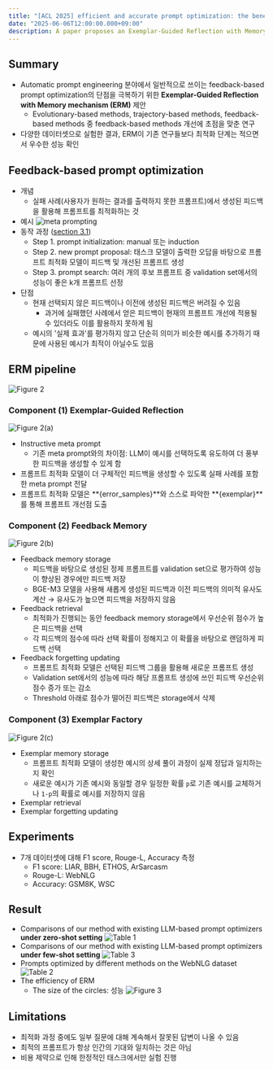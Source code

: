 ```yaml
---
title: "[ACL 2025] efficient and accurate prompt optimization: the benefit of memory in exemplar-guided reflection" 
date: "2025-06-06T12:00:00.000+09:00"
description: A paper proposes an Exemplar-Guided Reflection with Memory (ERM) mechanism that enhances prompt optimization by using generated exemplars to guide the feedback process for more efficient and accurate results.
---
```


## Summary

- Automatic prompt engineering 분야에서 일반적으로 쓰이는 feedback-based prompt optimization의 단점을 극복하기 위한 **Exemplar-Guided Reflection with Memory mechanism (ERM)** 제안
    - Evolutionary-based methods, trajectory-based methods,  feedback-based methods 중 feedback-based methods 개선에 초점을 맞춘 연구
- 다양한 데이터셋으로 실험한 결과, ERM이 기존 연구들보다 최적화 단계는 적으면서 우수한 성능 확인

## Feedback-based prompt optimization

- 개념
    - 실패 사례(사용자가 원하는 결과를 출력하지 못한 프롬프트)에서 생성된 피드백을 활용해 프롬프트를 최적화하는 것
- 예시
![meta prompting](./figure_ref.jpg)
- 동작 과정 (<u>section 3.1</u>)
    - Step 1. prompt initialization: manual 또는 induction
    - Step 2. new prompt proposal: 태스크 모델이 출력한 오답을 바탕으로 프롬프트 최적화 모델이 피드백 및 개선된 프롬프트 생성
    - Step 3. prompt search: 여러 개의 후보 프롬프트 중 validation set에서의 성능이 좋은 k개 프롬프트 선정
- 단점
    - 현재 선택되지 않은 피드백이나 이전에 생성된 피드백은 버려질 수 있음
        - 과거에 실패했던 사례에서 얻은 피드백이 현재의 프롬프트 개선에 적용될 수 있더라도 이를 활용하지 못하게 됨
    - 예시의 '실제 효과'를 평가하지 않고 단순히 의미가 비슷한 예시를 추가하기 때문에 사용된 예시가 최적이 아닐수도 있음

## ERM pipeline
![Figure 2](./figure_2.jpg)

### Component (1) Exemplar-Guided Reflection
![Figure 2(a)](./figure_2(a).jpg)
- Instructive meta prompt
    - 기존 meta prompt와의 차이점: LLM이 예시를 선택하도록 유도하여 더 풍부한 피드백을 생성할 수 있게 함
- 프롬프트 최적화 모델이 더 구체적인 피드백을 생성할 수 있도록 실패 사례를 포함한 meta prompt 전달
- 프롬프트 최적화 모델은 **{error_samples}**와 스스로 파악한 **{exemplar}**를 통해 프롬프트 개선점 도출

### Component (2) Feedback Memory
![Figure 2(b)](./figure_2(b).jpg)
- Feedback memory storage
    - 피드백을 바탕으로 생성된 정제 프롬프트를 validation set으로 평가하여 성능이 향상된 경우에만 피드백 저장
    - BGE-M3 모델을 사용해 새롭게 생성된 피드백과 이전 피드백의 의미적 유사도 계산 → 유사도가 높으면 피드백을 저장하지 않음
- Feedback retrieval
    - 최적화가 진행되는 동안 feedback memory storage에서 우선순위 점수가 높은 피드백을 선택
    - 각 피드백의 점수에 따라 선택 확률이 정해지고 이 확률을 바탕으로 랜덤하게 피드백 선택
- Feedback forgetting updating
    - 프롬프트 최적화 모델은 선택된 피드백 그룹을 활용해 새로운 프롬프트 생성
    - Validation set에서의 성능에 따라 해당 프롬프트 생성에 쓰인 피드백 우선순위 점수 증가 또는 감소
    - Threshold 아래로 점수가 떨어진 피드백은 storage에서 삭제
### Component (3) Exemplar Factory
![Figure 2(c)](./figure_2(c).jpg)
- Exemplar memory storage
    - 프롬프트 최적화 모델이 생성한 예시의 상세 풀이 과정이 실제 정답과 일치하는지 확인
    - 새로운 예시가 기존 예시와 동일할 경우 일정한 확률 `p`로 기존 예시를 교체하거나 `1-p`의 확률로 예시를 저장하지 않음
- Exemplar retrieval
- Exemplar forgetting updating

## Experiments
- 7개 데이터셋에 대해 F1 score, Rouge-L, Accuracy 측정
    - F1 score: LIAR, BBH, ETHOS, ArSarcasm
    - Rouge-L: WebNLG
    - Accuracy: GSM8K, WSC

## Result
- Comparisons of our method with existing LLM-based prompt optimizers **under zero-shot setting**
![Table 1](./table_1.jpg)
- Comparisons of our method with existing LLM-based prompt optimizers **under few-shot setting**
![Table 3](./table_3.jpg)
- Prompts optimized by different methods on the WebNLG dataset
![Table 2](./table_2.jpg)
- The efficiency of ERM
    - The size of the circles: 성능
    ![Figure 3](./figure_3.jpg)

## Limitations
- 최적화 과정 중에도 일부 질문에 대해 계속해서 잘못된 답변이 나올 수 있음
- 최적의 프롬프트가 항상 인간의 기대와 일치하는 것은 아님
- 비용 제약으로 인해 한정적인 태스크에서만 실험 진행